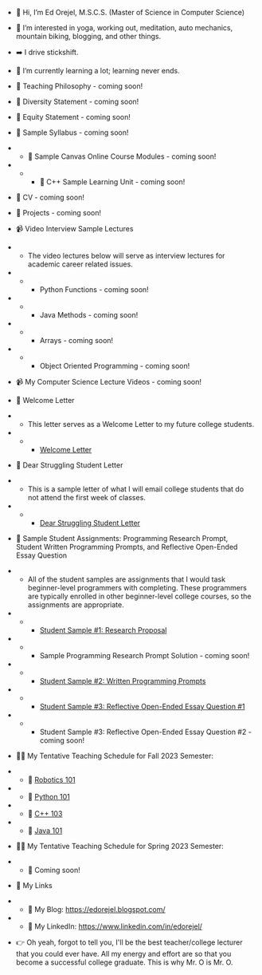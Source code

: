 - 👋 Hi, I’m Ed Orejel, M.S.C.S. (Master of Science in Computer Science)
- 👀 I’m interested in yoga, working out, meditation, auto mechanics, mountain biking, blogging, and other things.
- ➡️ I drive stickshift. 
- 🌱 I’m currently learning a lot; learning never ends.

- :pencil: Teaching Philosophy - coming soon!
- :pencil: Diversity Statement - coming soon!
- :pencil: Equity Statement - coming soon!
- :pencil: Sample Syllabus - coming soon!
- - :pencil: Sample Canvas Online Course Modules - coming soon!
- - - :pencil: C++ Sample Learning Unit - coming soon!
- :pencil: CV - coming soon!
- :pencil: Projects - coming soon!
- :video_camera: Video Interview Sample Lectures
- - The video lectures below will serve as interview lectures for academic career related issues. 
- - - Python Functions - coming soon!
- - - Java Methods - coming soon!
- - - Arrays - coming soon!
- - - Object Oriented Programming - coming soon!
- 📹 My Computer Science Lecture Videos - coming soon!
- :pencil: Welcome Letter
- - This letter serves as a Welcome Letter to my future college students.
- - - [Welcome Letter](https://github.com/edorejel/teaching_docs/blob/main/dwls_2.pdf)
- :pencil: Dear Struggling Student Letter 
- - This is a sample letter of what I will email college students that do not attend the first week of classes.
- - - [Dear Struggling Student Letter](https://github.com/edorejel/teaching_docs/blob/main/dsl2.pdf)
- :pencil: Sample Student Assignments: Programming Research Prompt, Student Written Programming Prompts, and Reflective Open-Ended Essay Question
-  - All of the student samples are assignments that I would task beginner-level programmers with completing. These programmers are typically enrolled in other beginner-level college courses, so the assignments are appropriate. 
- - - [Student Sample #1: Research Proposal](https://github.com/edorejel/teaching_docs/blob/main/sppp.pdf)
- - - Sample Programming Research Prompt Solution - coming soon!
- - - [Student Sample #2: Written Programming Prompts](https://github.com/edorejel/teaching_docs/blob/main/sgpp.pdf)
- - - [Student Sample #3: Reflective Open-Ended Essay Question #1](https://github.com/edorejel/teaching_docs/blob/main/ssa_3.pdf) 
- - - Student Sample #3: Reflective Open-Ended Essay Question #2 - coming soon! 


- :man_teacher: My Tentative Teaching Schedule for Fall 2023 Semester:
- - :file_folder: [Robotics 101](https://github.com/edorejel/advanced-programming/tree/main/robotics101)
- - :file_folder: [Python 101](https://github.com/edorejel/Python/tree/main/Python101)
- - :file_folder: [C++ 103](https://github.com/edorejel/C-plus-plus/tree/main/C%2B%2B103)
- - :file_folder: [Java 101](https://github.com/edorejel/Java/tree/main/Java101#java-101-beginner-java)

- :man_teacher: My Tentative Teaching Schedule for Spring 2023 Semester:
- - :file_folder: Coming soon!

- :link: My Links
- - :pencil: My Blog: https://edorejel.blogspot.com/
- - :dart: My LinkedIn: https://www.linkedin.com/in/edorejel/
- :point_right: Oh yeah, forgot to tell you, I'll be the best teacher/college lecturer that you could ever have. All my energy and effort are so that you become a successful college graduate. This is why Mr. O is Mr. O.



<!---
edorejel/edorejel is a ✨ special ✨ repository because its `README.md` (this file) appears on your GitHub profile.
You can click the Preview link to take a look at your changes.
--->
